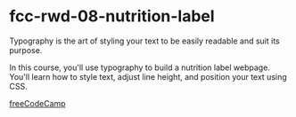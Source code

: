 # fcc-rwd-08-nutrition-label

Typography is the art of styling your text to be easily readable and suit its purpose.

In this course, you'll use typography to build a nutrition label webpage. You'll learn how to style text, adjust line height, and position your text using CSS.

[freeCodeCamp](https://www.freecodecamp.org/learn/2022/responsive-web-design/learn-typography-by-building-a-nutrition-label/step-1)
